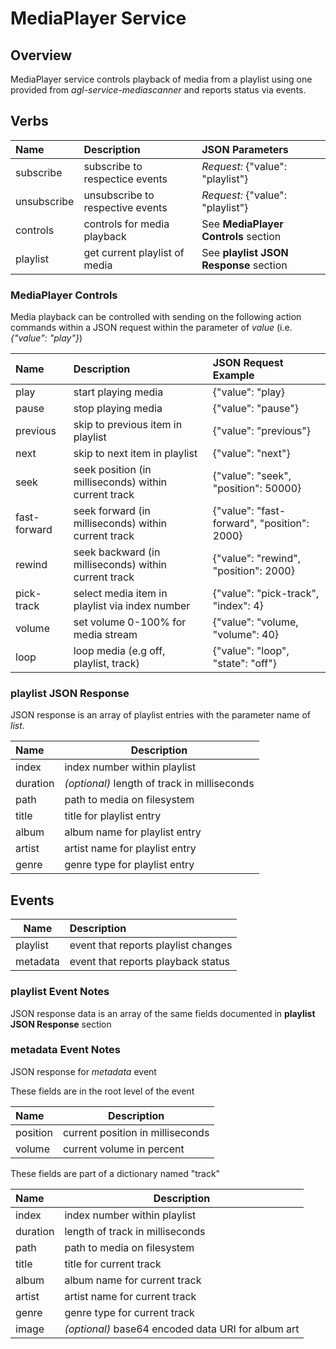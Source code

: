 # MediaPlayer Service

## Overview

MediaPlayer service controls playback of media from a playlist using one provided from
*agl-service-mediascanner* and reports status via events.

## Verbs

| Name               | Description                             | JSON Parameters                                 |
|:-------------------|:----------------------------------------|:------------------------------------------------|
| subscribe          | subscribe to respectice events          | *Request:* {"value": "playlist"}                |
| unsubscribe        | unsubscribe to respective events        | *Request:* {"value": "playlist"}                |
| controls           | controls for media playback             | See **MediaPlayer Controls** section            |
| playlist           | get current playlist of media           | See **playlist JSON Response** section          |

### MediaPlayer Controls

Media playback can be controlled with sending on the following action commands within a JSON request within
the parameter of *value* (i.e. *{"value": "play"}*)

| Name            | Description                                               | JSON Request Example                        |
|:----------------|:----------------------------------------------------------|:--------------------------------------------|
| play            | start playing media                                       | {"value": "play}                            |
| pause           | stop playing media                                        | {"value": "pause"}                          |
| previous        | skip to previous item in playlist                         | {"value": "previous"}                       |
| next            | skip to next item in playlist                             | {"value": "next"}                           |
| seek            | seek position (in milliseconds) within current track      | {"value": "seek", "position": 50000}        |
| fast-forward    | seek forward (in milliseconds) within current track       | {"value": "fast-forward", "position": 2000} |
| rewind          | seek backward (in milliseconds) within current track      | {"value": "rewind", "position": 2000}       |
| pick-track      | select media item in playlist via index number            | {"value": "pick-track", "index": 4}         |
| volume          | set volume 0-100% for media stream                        | {"value": "volume, "volume": 40}            |
| loop            | loop media (e.g off, playlist, track)                     | {"value": "loop", "state": "off"}           |

### playlist JSON Response

JSON response is an array of playlist entries with the parameter name of *list*.

| Name        | Description                                     |
|:------------|-------------------------------------------------|
| index       | index number within playlist                    |
| duration    | *(optional)* length of track in milliseconds    |
| path        | path to media on filesystem                     |
| title       | title for playlist entry                        |
| album       | album name for playlist entry                   |
| artist      | artist name for playlist entry                  |
| genre       | genre type for playlist entry                   |

## Events

| Name               | Description                                  |
|--------------------|:---------------------------------------------|
| playlist           | event that reports playlist changes          |
| metadata           | event that reports playback status           |

### playlist Event Notes

JSON response data is an array of the same fields documented in **playlist JSON Response** section

### metadata Event Notes

JSON response for *metadata* event

These fields are in the root level of the event

| Name        | Description                                        |
|:------------|----------------------------------------------------|
| position    | current position in milliseconds                   |
| volume      | current volume in percent                          |

These fields are part of a dictionary named "track"

| Name        | Description                                        |
|:------------|----------------------------------------------------|
| index       | index number within playlist                       |
| duration    | length of track in milliseconds                    |
| path        | path to media on filesystem                        |
| title       | title for current track                            |
| album       | album name for current track                       |
| artist      | artist name for current track                      |
| genre       | genre type for current track                       |
| image       | *(optional)* base64 encoded data URI for album art |

